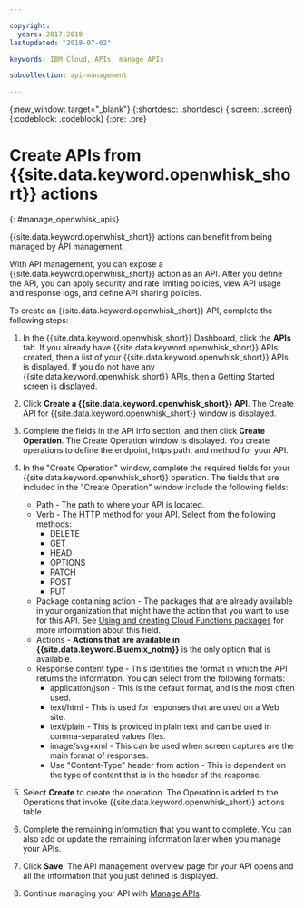 ```yaml
---

copyright:
  years: 2017,2018
lastupdated: "2018-07-02"

keywords: IBM Cloud, APIs, manage APIs

subcollection: api-management

---
```



{:new_window: target="_blank"}
{:shortdesc: .shortdesc}
{:screen: .screen}
{:codeblock: .codeblock}
{:pre: .pre}

# Create APIs from {{site.data.keyword.openwhisk_short}} actions
{: #manage_openwhisk_apis}

{{site.data.keyword.openwhisk_short}} actions can benefit from being managed by API management.

With API management, you can expose a {{site.data.keyword.openwhisk_short}} action as an API. After you define the API, you can apply security and rate limiting policies, view API usage and response logs, and define API sharing policies.  

To create an {{site.data.keyword.openwhisk_short}} API, complete the following steps:

1. In the {{site.data.keyword.openwhisk_short}} Dashboard, click the **APIs** tab. If you already have {{site.data.keyword.openwhisk_short}} APIs created, then a list of your {{site.data.keyword.openwhisk_short}} APIs is displayed. If you do not have any {{site.data.keyword.openwhisk_short}} APIs, then a Getting Started screen is displayed. 
2. Click **Create a {{site.data.keyword.openwhisk_short}} API**. The Create API for {{site.data.keyword.openwhisk_short}} window is displayed. 
3. Complete the fields in the API Info section, and then click **Create Operation**. The Create Operation window is displayed. You create operations to define the endpoint, https path, and method for your API.
4. In the "Create Operation" window, complete the required fields for your {{site.data.keyword.openwhisk_short}} operation. The fields that are included in the "Create Operation" window include the following fields:

    * Path - The path to where your API is located. 
    * Verb - The HTTP method for your API. Select from the following methods:
	    * DELETE
		* GET
		* HEAD
		* OPTIONS
		* PATCH
		* POST
		* PUT
	* Package containing action - The packages that are already available in your organization that might have the action that you want to use for this API. See [Using and creating Cloud Functions packages](/docs/services/openwhisk?topic=openwhisk-openwhisk_packages) for more information about this field.
	* Actions - **Actions that are available in {{site.data.keyword.Bluemix_notm}}** is the only option that is available.
	* Response content type - This identifies the format in which the API returns the information. You can select from the following formats:
	    * application/json - This is the default format, and is the most often used.
		* text/html - This is used for responses that are used on a Web site.
		* text/plain - This is provided in plain text and can be used in comma-separated values files.
		* image/svg+xml - This can be used when screen captures are the main format of responses.
		* Use "Content-Type" header from action - This is dependent on the type of content that is in the header of the response. 
	
5. Select **Create** to create the operation. The Operation is added to the Operations that invoke {{site.data.keyword.openwhisk_short}} actions table.
5. Complete the remaining information that you want to complete. You can also add or update the remaining information later when you manage your APIs.
6. Click **Save**. The API management overview page for your API opens and all the information that you just defined is displayed.
7. Continue managing your API with [Manage APIs](/docs/services/api-management?topic=api-management-manage_apis).

